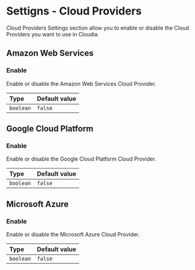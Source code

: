 # Settigns - Cloud Providers

Cloud Providers Settings section allow you to enable or disable the Cloud Providers you want to use in Cloudia.

## Amazon Web Services

### Enable

Enable or disable the Amazon Web Services Cloud Provider.

| Type | Default value |
| :--- | :--- |
| `boolean` | `false` |

## Google Cloud Platform

### Enable

Enable or disable the Google Cloud Platform Cloud Provider.

| Type | Default value |
| :--- | :--- |
| `boolean` | `false` |

## Microsoft Azure

### Enable

Enable or disable the Microsoft Azure Cloud Provider.

| Type | Default value |
| :--- | :--- |
| `boolean` | `false` |
